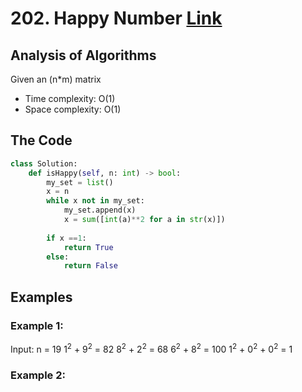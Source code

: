 # 202. Happy Number [Link](https://leetcode.com/problems/happy-number/)

## Analysis of Algorithms
Given an (n*m) matrix 
 - Time complexity: O(1)
 - Space complexity: O(1)

## The Code

```Python
class Solution:
    def isHappy(self, n: int) -> bool:
        my_set = list()
        x = n
        while x not in my_set:   
            my_set.append(x)
            x = sum([int(a)**2 for a in str(x)])
            
        if x ==1:
            return True
        else:
            return False
```

## Examples
### Example 1:
Input: n = 19
1<sup>2</sup> + 9<sup>2</sup> = 82
8<sup>2</sup> + 2<sup>2</sup> = 68
6<sup>2</sup> + 8<sup>2</sup> = 100
1<sup>2</sup> + 0<sup>2</sup> + 0<sup>2</sup> = 1

### Example 2:




